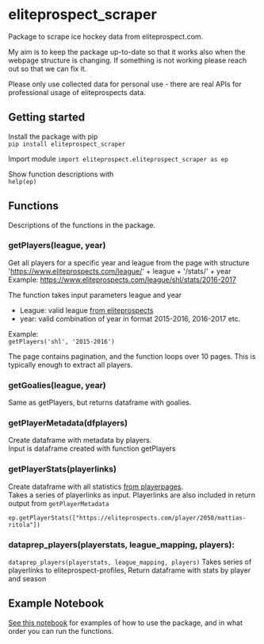 # eliteprospect_scraper
Package to scrape ice hockey data from eliteprospect.com. 

My aim is to keep the package up-to-date so that it works also when the webpage structure is changing. 
If something is not working please reach out so that we can fix it.  

Please only use collected data for personal use - there are real APIs for professional usage of eliteprospects data.

## Getting started
Install the package with pip  
```pip install eliteprospect_scraper```

Import module
```import eliteprospect.eliteprospect_scraper as ep```

Show function descriptions with   
```help(ep)```

## Functions
Descriptions of the functions in the package.  

### getPlayers(league, year)
Get all players for a specific year and league from the page with structure
'https://www.eliteprospects.com/league/' + league + '/stats/' + year 
Example: https://www.eliteprospects.com/league/shl/stats/2016-2017

The function takes input parameters league and year 
* League: valid league [from eliteprospects](https://www.eliteprospects.com/leagues)
* year: valid combination of year in format 2015-2016, 2016-2017 etc.  

Example:  
```getPlayers('shl', '2015-2016')```  

The page contains pagination, and the function loops over 10 pages.
This is typically enough to extract all players. 

### getGoalies(league, year)
Same as getPlayers, but returns dataframe with goalies. 

### getPlayerMetadata(dfplayers)
Create dataframe with metadata by players.  
Input is dataframe created with function getPlayers 

### getPlayerStats(playerlinks)
Create dataframe with all statistics [from playerpages](https://eliteprospects.com/player/2050/mattias-ritola).  
Takes a series of playerlinks as input. Playerlinks are also included in return output from ```getPlayerMetadata``` 

```ep.getPlayerStats(["https://eliteprospects.com/player/2050/mattias-ritola"])```

### dataprep_players(playerstats, league_mapping, players):
```dataprep_players(playerstats, league_mapping, players)```
        Takes series of playerlinks to eliteprospect-profiles, 
        Return dataframe with stats by player and season


## Example Notebook
[See this notebook](https://github.com/msjoelin/eliteprospect_scraper/blob/master/sample_workbook.ipynb) for examples of how to use the package, and in what order you can run the functions. 
